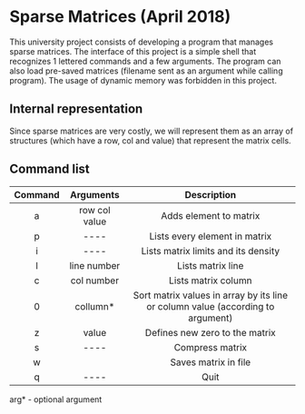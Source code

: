 # Sparse Matrices (April 2018)

This university project consists of developing a program that manages sparse matrices. The interface of this project is a simple shell that recognizes 1 lettered commands and a few arguments.
The program can also load pre-saved matrices (filename sent as an argument while calling program).
The usage of dynamic memory was forbidden in this project.

## Internal representation
Since sparse matrices are very costly, we will represent them as an array of structures (which have a row, col and value) that represent the matrix cells.

## Command list
|Command|Arguments          | Description                                                               |
|:-----:|:-----------------:|:-------------------------------------------------------------------------:|
|a      |row col value      |Adds element to matrix                                                     |
|p      |       ----        |Lists every element in matrix                                              |
|i      |       ----        |Lists matrix limits and its density                                        |
|l      |line number        |Lists matrix line                                                          |
|c      |col number         |Lists matrix column                                                        |
|0      |collumn*           |Sort matrix values in array by its line or column value (according to argument)|
|z      |value              |Defines new zero to the matrix                                             |
|s      |       ----        |Compress matrix                                                            |
|w      |   <filename>      |Saves matrix in file                                                       |
|q      |       ----        |Quit                                                                       |

arg* - optional argument
